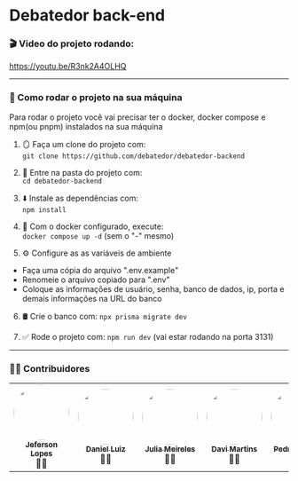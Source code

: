 # Debatedor back-end

### 🎬 Video do projeto rodando:
https://youtu.be/R3nk2A4OLHQ

---
### 🚀 Como rodar o projeto na sua máquina
Para rodar o projeto você vai precisar ter o docker, docker compose e npm(ou pnpm) instalados na sua máquina

1. 🪞 Faça um clone do projeto com:<br>
```git clone https://github.com/debatedor/debatedor-backend```

2. 📁 Entre na pasta do projeto com:<br>
```cd debatedor-backend```

3. ⬇️ Instale as dependências com:<br>
```npm install```

4. 🐳 Com o docker configurado, execute:<br>
```docker compose up -d```
(sem o "-" mesmo)

5. ⚙️ Configure as as variáveis de ambiente<br>
- Faça uma cópia do arquivo ".env.example"
- Renomeie o arquivo copiado para ".env"
- Coloque as informações de usuário, senha, banco de dados, ip, porta e demais informações na URL do banco

6. 🛢️ Crie o banco com:
```npx prisma migrate dev```

7. ✅ Rode o projeto com:
```npm run dev```
(vai estar rodando na porta 3131)


---

### 👨‍💻 Contribuidores

<table>
  <tr>
    <td align="center"><a href="https://github.com/jef-loppes-reis"><img style="border-radius: 50%;" src="https://avatars.githubusercontent.com/u/88293401?v=4" width="100px;"/><br /><sub><b>Jeferson Lopes</b></sub></a><br /><a>👨‍💻</a></td>
    <td align="center"><a href="https://github.com/DanielL159"><img style="border-radius: 50%;" src="https://avatars.githubusercontent.com/u/106317396?v=4" width="100px;"/><br /><sub><b>Daniel Luiz</b></sub></a><br /><a>👨‍💻</a></td>
    <td align="center"><a href="https://github.com/juliameireles"><img style="border-radius: 50%;" src="https://avatars.githubusercontent.com/u/132387639?v=4" width="100px;"/><br /><sub><b>Julia Meireles</b></sub></a><br /><a>👨‍💻</a></td>
        <td align="center"><a href="https://github.com/Vilehauk"><img style="border-radius: 50%;" src="https://avatars.githubusercontent.com/u/151260459?v=4" width="100px;"/><br /><sub><b>Davi Martins</b></sub></a><br /><a>👨‍💻</a></td>
     <td align="center"><a href="https://github.com/Pedro-Chaves2505"><img style="border-radius: 50%;" src="https://avatars.githubusercontent.com/u/107230091?v=4" width="100px;"/><br /><sub><b>Pedro Chaves</b></sub></a><br /><a>👨‍💻</a></td>
        <td align="center"><a href="https://github.com/GustavoHoreste"><img style="border-radius: 50%;" src="https://avatars.githubusercontent.com/u/101297032?v=4" width="100px;"/><br /><sub><b>Gustavo Horestee</b></sub></a><br /><a>👨‍💻</a></td>
  </tr>
</table>
